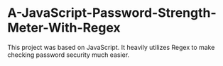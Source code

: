 # A-JavaScript-Password-Strength-Meter-With-Regex
This project was based on JavaScript. It heavily utilizes Regex to make checking password security much easier.
